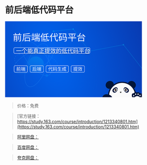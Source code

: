 # 前后端低代码平台

![img](../../../assets/study163/free/88890fd1c26b4239ad6aeab18aeee02a.png)

> 价格：免费

> [官方链接：https://study.163.com/course/introduction/1213340801.htm](https://study.163.com/course/introduction/1213340801.htm)

> [阿里网盘：]()

> [百度网盘：]()

> [夸克网盘：]()
